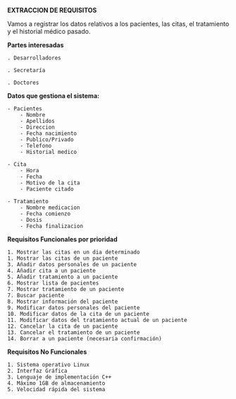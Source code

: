 **EXTRACCION DE REQUISITOS**

Vamos a registrar los datos relativos a los pacientes, las citas, el tratamiento y el historial médico pasado.

**Partes interesadas**

	. Desarrolladores
	
	. Secretaría 

	. Doctores

**Datos que gestiona el sistema:**

	- Pacientes
		- Nombre
		- Apellidos
		- Direccion
		- Fecha nacimiento
		- Publico/Privado
		- Telefono
		- Historial medico

	- Cita
		- Hora
		- Fecha
		- Motivo de la cita
		- Paciente citado

	- Tratamiento
		- Nombre medicacion
		- Fecha comienzo
		- Dosis
		- Fecha finalizacion

**Requisitos Funcionales por prioridad**

	1. Mostrar las citas en un dia determinado
	1. Mostrar las citas de un paciente
	3. Añadir datos personales de un paciente
	4. Añadir cita a un paciente
	5. Añadir tratamiento a un paciente
	6. Mostrar lista de pacientes
	7. Mostrar tratamiento de un paciente
	7. Buscar paciente
	8. Mostrar información del paciente
	9. Modificar datos personales del paciente
	10. Modificar datos de la cita de un paciente
	11. Modificar datos del tratamiento actual de un paciente
	12. Cancelar la cita de un paciente
	13. Cancelar el tratamiento de un paciente
	14. Borrar a un paciente (necesaria confirmación)

**Requisitos No Funcionales**

	1. Sistema operativo Linux
	2. Interfaz Gráfica
	3. Lenguaje de implementación C++
	4. Máximo 1GB de almacenamiento
	5. Velocidad rápida del sistema

